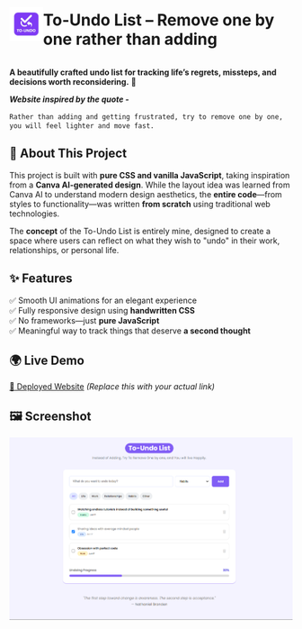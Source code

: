 
<div style="display: flex; align-items: center;">
<img src="assets/logo.png" style="width: 60px; height: 60px;">
<h1><strong>To-Undo List</strong> – Remove one by one rather than adding</h1>
</div>

**A beautifully crafted undo list for tracking life’s regrets, missteps, and decisions worth reconsidering.** 🚀  

***Website inspired by the quote -***
```
Rather than adding and getting frustrated, try to remove one by one, you will feel lighter and move fast.
```

## 📌 About This Project  
This project is built with **pure CSS and vanilla JavaScript**, taking inspiration from a **Canva AI-generated design**. While the layout idea was learned from Canva AI to understand modern design aesthetics, the **entire code**—from styles to functionality—was written **from scratch** using traditional web technologies.  

The **concept** of the To-Undo List is entirely mine, designed to create a space where users can reflect on what they wish to "undo" in their work, relationships, or personal life.  

## ✨ Features  
✅ Smooth UI animations for an elegant experience  
✅ Fully responsive design using **handwritten CSS**  
✅ No frameworks—just **pure JavaScript**  
✅ Meaningful way to track things that deserve **a second thought**  

## 🌍 Live Demo  
[🔗 Deployed Website](#) *(Replace this with your actual link)*  

## 🖼️ Screenshot  
<img src="assets/image.png" style="object-fit: contain">  
